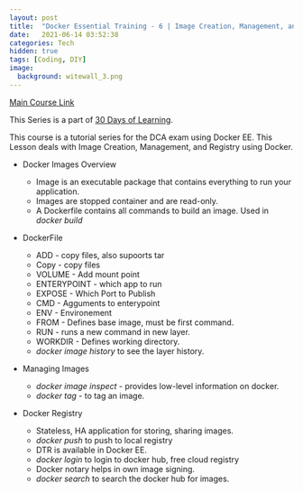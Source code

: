 ```yaml
---
layout: post
title:  "Docker Essential Training - 6 | Image Creation, Management, and Registry "
date:   2021-06-14 03:52:38
categories: Tech
hidden: true
tags: [Coding, DIY]
image:
  background: witewall_3.png
---
```


[Main Course Link](https://www.linkedin.com/learning/docker-essential-training-3-image-creation-management-and-registry/)

This Series is a part of [30 Days of Learning](https://www.notion.so/yogeshpandey/June-30-Days-of-Learning-65a60adfdd504eb2b989649fef13e6d2).

This course is a tutorial series for the DCA exam using Docker EE. This Lesson deals with Image Creation, Management, and Registry using Docker.


- Docker Images Overview
    - Image is an executable package that contains everything to run your application.
    - Images are stopped container and are read-only.
    - A Dockerfile contains all commands to build an image. Used in _docker build_

- DockerFile
    - ADD - copy files, also supoorts tar 
    - Copy - copy files
    - VOLUME - Add mount point
    - ENTERYPOINT - which app to run
    - EXPOSE - Which Port to Publish
    - CMD - Agguments to enterypoint
    - ENV - Environement 
    - FROM - Defines base image, must be first command.
    - RUN - runs a new command in new layer.
    - WORKDIR - Defines working directory.
    - _docker image history_ to see the layer history. 

- Managing Images
    - _docker image inspect_ - provides low-level information on docker. 
    - _docker tag_ - to tag an image.

- Docker Registry
    - Stateless, HA application for storing, sharing images.
    - _docker push <registry location>_ to push to local registry
    - DTR is available in Docker EE. 
    - _docker login_ to login to docker hub, free cloud registry
    - Docker notary helps in own image signing. 
    - _docker search_ to search the docker hub for images.